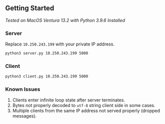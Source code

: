 ## Getting Started
*Tested on MacOS Ventura 13.2 with Python 3.9.6 Installed*
### Server
Replace `10.250.243.199` with your private IP address.
```bash
python3 server.py 10.250.243.199 5000
```

### Client
```bash
python3 client.py 10.250.243.199 5000
```

### Known Issues

1. Clients enter infinite loop state after server terminates.
2. Bytes not properly decoded to `utf-8` string client side in some cases.
3. Multiple clients from the same IP address not served properly (dropped messages).
